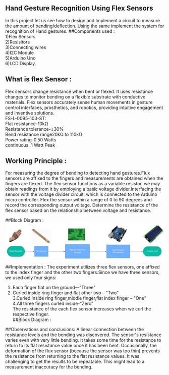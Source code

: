 ## Hand Gesture Recognition Using Flex Sensors
In this project let us see how to design and Implement a circuit to measure the amount of bending/deflection. Using the same implement the system for recognition of Hand gestures.
##Components used :<br>
1)Flex Sensors<br>
2)Resisitors<br>
3)Connecting wires<br>
4)I2C Module<br>
5)Arduino Uno<br>
6)LCD Display.<br>
## What is flex Sensor :
Flex sensors change resistance when bent or flexed. It uses resistance changes to monitor bending on a flexible substrate with conductive materials. Flex sensors accurately sense human movements in gesture control interfaces, prosthetics, and robotics, providing intuitive engagement and inventive solutions.<br>
FS-L-0095-103-ST:<br>
Flat resistance-10kΩ<br>
Resistance tolerance-±30%<br>
Bend resistance range20kΩ to 110kΩ<br>
Power rating-0.50 Watts<br>
continuous. 1 Watt Peak<br>

## Working Principle :
For measuring the degree of bending to detecting hand gestures.Flux sensors are affixed to the fingers and measurements are obtained when the fingers are flexed. The flex sensor functions as a variable resistor, we may obtain readings from it by employing a basic voltage divider.Interfacing the sensor with the voltage divider circuit, which is connected to the Arduino micro controller. Flex the sensor within a range of 0 to 90 degrees and record the corresponding output voltage. Determine the resistance of the flex sensor based on the relationship between voltage and resistance.<br>

##Block Diagram :
![alt text](BlockDiagram.png)

##Implementation :
The experiment utilizes three flex sensors, one affixed to the index finger and the other two fingers.Since we have three sensors, we used only four signs:<br>
1. Each finger flat on the ground—"Three"<br>
2. Curled inside ring finger and flat other two – "Two"<br>
3.Curled inside ring finger,middle finger,flat index finger – "One"<br>
4.All three fingers curled inside-”Zero”<br>
The resistance of the each flex sensor increases when we curl the
respective finger.<br>
##Block Diagram :

##Observations and conclusions:
A linear connection between the resistance levels and the bending was discovered. The sensor's resistance varies even with very little bending. It takes some time for the resistance to return to its flat resistance value once it has been bent. Occasionally, the deformation of the flux sensor (because the sensor was too thin) prevents the resistance from returning to the flat resistance values. It was challenging to get the results to be repeatable. This might lead to a measurement inaccuracy for the bending.
